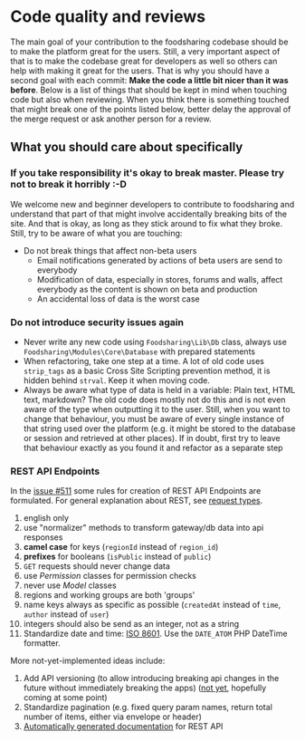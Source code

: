 # Code quality and reviews

The main goal of your contribution to the foodsharing codebase should be to make the platform great for the users.
Still, a very important aspect of that is to make the codebase great for developers as well so others can help with making it great for the users.
That is why you should have a second goal with each commit: **Make the code a little bit nicer than it was before**.
Below is a list of things that should be kept in mind when touching code but also when reviewing.
When you think there is something touched that might break one of the points listed below, better delay the approval of the merge request or ask another person for a review.

## What you should care about specifically

### If you take responsibility it's okay to break master. Please try not to break it horribly :-D 
We welcome new and beginner developers to contribute to foodsharing and understand that part of that might involve accidentally breaking bits of the site.
And that is okay, as long as they stick around to fix what they broke.
Still, try to be aware of what you are touching:
  * Do not break things that affect non-beta users
    * Email notifications generated by actions of beta users are send to everybody
    * Modification of data, especially in stores, forums and walls, affect everybody as the content is shown on beta and production
    * An accidental loss of data is the worst case

### Do not introduce security issues again
  * Never write any new code using `Foodsharing\Lib\Db` class, always use `Foodsharing\Modules\Core\Database` with prepared statements
  * When refactoring, take one step at a time. A lot of old code uses `strip_tags` as a basic Cross Site Scripting prevention method, it is hidden behind `strval`. Keep it when moving code.
  * Always be aware what type of data is held in a variable: Plain text, HTML text, markdown? The old code does mostly not do this and is not even aware of the type when outputting it to the user. Still, when you want to change that behaviour, you must be aware of every single instance of that string used over the platform (e.g. it might be stored to the database or session and retrieved at other places). If in doubt, first try to leave that behaviour exactly as you found it and refactor as a separate step

### REST API Endpoints
In the [issue #511](https://gitlab.com/foodsharing-dev/foodsharing/issues/511) some rules for creation of REST API Endpoints are formulated.
For general explanation about REST, see [request types](requests.md).

1. english only
1. use "normalizer" methods to transform gateway/db data into api responses
1. **camel case** for keys (`regionId` instead of `region_id`)
1. **prefixes** for booleans (`isPublic` instead of `public`)
1. `GET` requests should never change data
1. use *Permission* classes for permission checks
1. never use *Model* classes
1. regions and working groups are both 'groups'
1. name keys always as specific as possible (`createdAt` instead of `time`,  `author` instead of `user`)
1. integers should also be send as an integer, not as a string
1. Standardize date and time: [ISO 8601](https://en.wikipedia.org/wiki/ISO_8601). Use the `DATE_ATOM` PHP DateTime formatter.

More not-yet-implemented ideas include:
1. Add API versioning (to allow introducing breaking api changes in the future without immediately breaking the apps) ([not yet](https://gitlab.com/foodsharing-dev/foodsharing/issues/511#note_173339753), hopefully coming at some point)
1. Standardize pagination (e.g. fixed query param names, return total number of items, either via envelope or header)
1. [Automatically generated documentation](https://gitlab.com/foodsharing-dev/foodsharing/issues/511#note_173339753) for REST API
